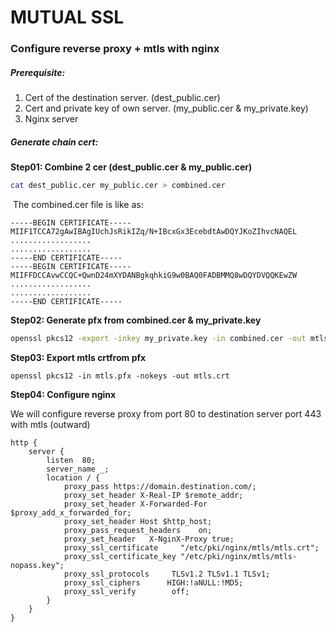 # MUTUAL SSL

### Configure reverse proxy + mtls with nginx

##### Prerequisite:

1. Cert of the destination server. (dest_public.cer)
2. Cert and private key of own server. (my_public.cer & my_private.key)
3. Nginx server

##### Generate chain cert:

**Step01: Combine 2 cer (dest_public.cer & my_public.cer)**

```sh
cat dest_public.cer my_public.cer > combined.cer
```

​	The combined.cer file is like as:

```
-----BEGIN CERTIFICATE-----
MIIF1TCCA72gAwIBAgIUchJsRikIZq/N+IBcxGx3EcebdtAwDQYJKoZIhvcNAQEL
..................
..................
-----END CERTIFICATE-----
-----BEGIN CERTIFICATE-----
MIIFFDCCAvwCCQC+QwnD24mXYDANBgkqhkiG9w0BAQ0FADBMMQ8wDQYDVQQKEwZW
..................
..................
-----END CERTIFICATE-----
```



**Step02: Generate pfx from combined.cer & my_private.key**

```bash
openssl pkcs12 -export -inkey my_private.key -in combined.cer -out mtls.pfx
```



**Step03: Export mtls crtfrom pfx**

```shell
openssl pkcs12 -in mtls.pfx -nokeys -out mtls.crt
```



**Step04: Configure nginx**

We will configure reverse proxy from port 80 to destination server port 443 with mtls (outward)

```
http {
	server {
        listen  80;
        server_name _;
        location / {
            proxy_pass https://domain.destination.com/;
            proxy_set_header X-Real-IP $remote_addr;
            proxy_set_header X-Forwarded-For $proxy_add_x_forwarded_for;
            proxy_set_header Host $http_host;
            proxy_pass_request_headers    on;
            proxy_set_header   X-NginX-Proxy true;
            proxy_ssl_certificate     "/etc/pki/nginx/mtls/mtls.crt";
            proxy_ssl_certificate_key "/etc/pki/nginx/mtls/mtls-nopass.key";
            proxy_ssl_protocols     TLSv1.2 TLSv1.1 TLSv1;
            proxy_ssl_ciphers      HIGH:!aNULL:!MD5;
            proxy_ssl_verify        off;
        }
    }
}
```

